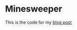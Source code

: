 # Minesweeper

This is the code for my [blog post](http://lifeinacubicleblog.com/2016/12/04/hacking-minesweeper-with-cheat-engine/)
